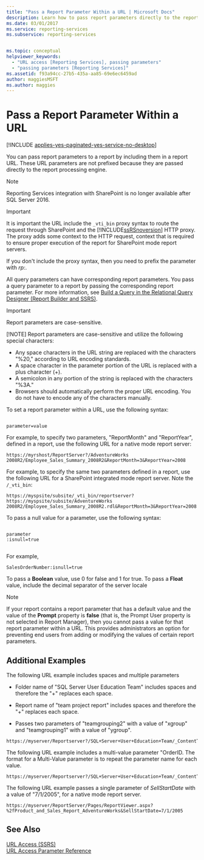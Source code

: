 ```yaml
---
title: "Pass a Report Parameter Within a URL | Microsoft Docs"
description: Learn how to pass report parameters directly to the report processing engine by including them in a report URL.
ms.date: 03/01/2017
ms.service: reporting-services
ms.subservice: reporting-services


ms.topic: conceptual
helpviewer_keywords: 
  - "URL access [Reporting Services], passing parameters"
  - "passing parameters [Reporting Services]"
ms.assetid: f93a94cc-27b5-435a-aa85-69e6ec6459ad
author: maggiesMSFT
ms.author: maggies
---
```

# Pass a Report Parameter Within a URL

[!INCLUDE [applies-yes-paginated-yes-service-no-desktop](../includes/applies-yes-paginated-yes-service-no-desktop.md)]

  You can pass report parameters to a report by including them in a report URL. These URL parameters are not prefixed because they are passed directly to the report processing engine.  

> [!NOTE]
> Reporting Services integration with SharePoint is no longer available after SQL Server 2016.
  
> [!IMPORTANT]  
>  It is important the URL include the `_vti_bin` proxy syntax to route the request through SharePoint and the [!INCLUDE[ssRSnoversion](../includes/ssrsnoversion-md.md)] HTTP proxy. The proxy adds some context to the HTTP request, context that is required to ensure proper execution of the report for SharePoint mode report servers.  
>   
>  If you don't include the proxy syntax, then you need to prefix the parameter with *rp:*.  
  
 All query parameters can have corresponding report parameters. You pass a query parameter to a report by passing the corresponding report parameter. For more information, see [Build a Query in the Relational Query Designer &#40;Report Builder and SSRS&#41;](../reporting-services/report-data/build-a-query-in-the-relational-query-designer-report-builder-and-ssrs.md).  
  
> [!IMPORTANT]
>  Report parameters are case-sensitive.  
> 
> [!NOTE]
>  Report parameters are case-sensitive and utilize the following special characters:  
> 
>  -   Any space characters in the URL string are replaced with the characters "%20," according to URL encoding standards.  
> -   A space character in the parameter portion of the URL is replaced with a plus character (+).  
> -   A semicolon in any portion of the string is replaced with the characters "%3A."  
> -   Browsers should automatically perform the proper URL encoding. You do not have to encode any of the characters manually.  
  
 To set a report parameter within a URL, use the following syntax:  
  
```  
  
parameter=value  
```  
  
 For example, to specify two parameters, "ReportMonth" and "ReportYear", defined in a report, use the following URL for a native mode report server:  
  
```  
https://myrshost/ReportServer?/AdventureWorks 2008R2/Employee_Sales_Summary_2008R2&ReportMonth=3&ReportYear=2008  
```  
  
 For example, to specify the same two parameters defined in a report, use the following URL for a SharePoint integrated mode report server. Note the `/_vti_bin`:  
  
```  
https://myspsite/subsite/_vti_bin/reportserver?https://myspsite/subsite/AdventureWorks 2008R2/Employee_Sales_Summary_2008R2.rdl&ReportMonth=3&ReportYear=2008  
```  
  
 To pass a null value for a parameter, use the following syntax:  
  
```  
  
parameter  
:isnull=true  
  
```  
  
 For example,  
  
```  
SalesOrderNumber:isnull=true  
```  
  
 To pass a **Boolean** value, use 0 for false and 1 for true. To pass a **Float** value, include the decimal separator of the server locale  
  
> [!NOTE]  
>  If your report contains a report parameter that has a default value and the value of the **Prompt** property is **false** (that is, the Prompt User property is not selected in Report Manager), then you cannot pass a value for that report parameter within a URL. This provides administrators an option for preventing end users from adding or modifying the values of certain report parameters.  
  
##  <a name="bkmk_examples"></a> Additional Examples  
 The following URL example includes spaces and multiple parameters  
  
-   Folder name of "SQL Server User Education Team" includes spaces and therefore the "+" replaces each space.  
  
-   Report name of "team project report" includes spaces and therefore the "+" replaces each space.  
  
-   Passes two parameters of "teamgrouping2" with a value of "xgroup" and "teamgrouping1" with a value of "ygroup".  
  
```  
https://myserver/Reportserver?/SQL+Server+User+Education+Team/_ContentTeams/folder123/team+project+report&teamgrouping2=xgroup&teamgrouping1=ygroup  
```  
  
 The following URL example includes a multi-value parameter "OrderID. The format for a Multi-Value parameter is to repeat the parameter name for each value.  
  
```  
https://myserver/Reportserver?/SQL+Server+User+Education+Team/_ContentTeams/folder123/team+project+report&teamgrouping2=xgroup&teamgrouping1=ygroup&OrderID=747&OrderID=787&OrderID=12  
```  
  
 The following URL example passes a single parameter of *SellStartDate* with a value of "7/1/2005", for a native mode report server.  
  
```  
https://myserver/ReportServer/Pages/ReportViewer.aspx?%2fProduct_and_Sales_Report_AdventureWorks&SellStartDate=7/1/2005  
```  
  
## See Also  
 [URL Access &#40;SSRS&#41;](../reporting-services/url-access-ssrs.md)   
 [URL Access Parameter Reference](../reporting-services/url-access-parameter-reference.md)  
  
  
